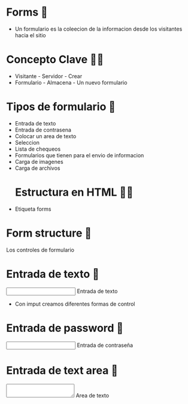 # Forms 📝
* Un formulario es la coleecion de la informacion desde los visitantes hacia el sitio

# Concepto Clave 👩‍💻
* Visitante - Servidor - Crear
* Formulario - Almacena - Un nuevo formulario
# Tipos de formulario 📝
* Entrada de texto
* Entrada de contrasena
* Colocar un area de texto
* Seleccion
* Lista de chequeos
* Formularios que tienen para el envio de informacion
* Carga de imagenes
* Carga de archivos
  # Estructura en HTML 👩‍💻
* Etiqueta forms
# Form structure 🩻
<form> Los controles de formulario

# Entrada de texto 📖
<input> Entrada de texto
* Con imput creamos diferentes formas de control

# Entrada de password 🔐
<input type="password"> Entrada de contraseña

# Entrada de text area 💬
<textarea></textarea> Area de texto
